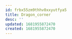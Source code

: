 ```yaml
---
id: frbx55zm9thhv0xxyutfya5
title: Dragon_corner
desc: ''
updated: 1681955872470
created: 1681955872470
---
```

